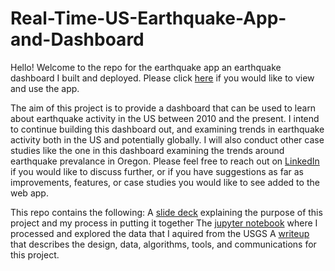 # Real-Time-US-Earthquake-App-and-Dashboard

Hello! Welcome to the repo for the earthquake app an earthquake dashboard I built and deployed. Please click [here](https://share.streamlit.io/bronsonnh/streamlit_repo/main/nick-app.py) if you would like to  view and use the app. 

The aim of this project is to provide a dashboard that can be used to learn about earthquake activity in the US between 2010 and the present. I intend to continue building this dashboard out, and examining trends in earthquake activity both in the US and potentially globally. I will also conduct other case studies like the one in this dashboard examining the trends around earthquake prevalance in Oregon. Please feel free to reach out on [LinkedIn](https://www.linkedin.com/in/nicholas-h-bronson-2b2b9774/) if you would like to discuss further, or if you have suggestions as far as improvements, features, or case studies you would like to see added to the web app. 

This repo contains the following:
A [slide deck](https://github.com/bronsonnh/Real-Time-US-Earthquake-App-and-Dashboard/blob/main/Data%20Engineering%20Powerpoint%20(1).pdf) explaining the purpose of this project and my process in putting it together
The [jupyter notebook](https://github.com/bronsonnh/Real-Time-US-Earthquake-App-and-Dashboard/blob/main/Engineering%20Project%20Notebook.ipynb) where I processed and explored the data that I aquired from the USGS 
A [writeup](https://github.com/bronsonnh/Real-Time-US-Earthquake-App-and-Dashboard/blob/main/Engineering_Writeup.md) that describes the design, data, algorithms, tools, and communications for this project. 

